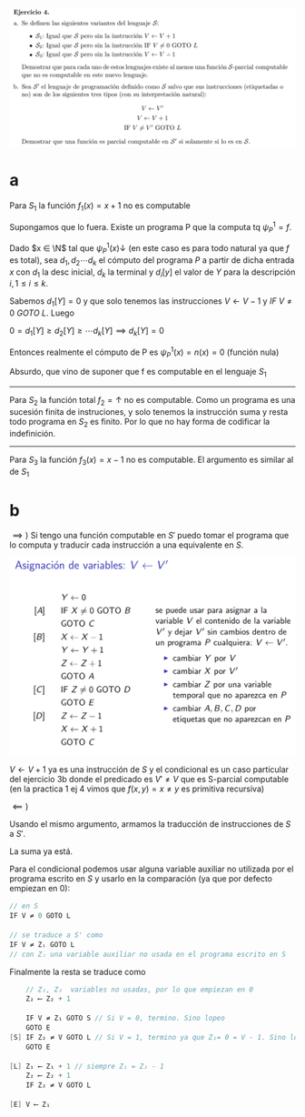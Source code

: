 ![](enunciado.png)

# a

Para $S_1$ la función $f_1(x) = x + 1$ no es computable

Supongamos que lo fuera. Existe un programa P que la computa tq $ψ^{1}_P = f$. 

Dado $x ∈ \N$ tal que $ψ^{1}_P(x)\downarrow$ (en este caso es para todo natural ya que $f$ es total), sea $d_1, d_2 ⋯ d_k$ el cómputo del programa $P$ a partir de dicha entrada $x$ con $d_1$ la desc inicial, $d_k$ la terminal y $d_i[y]$ el valor de $Y$ para la descripción $i, 1 \leq i \leq k$.

Sabemos $d_1[Y] = 0$ y que solo tenemos las instrucciones $V \longleftarrow V - 1$ y $IF \ V \neq 0 \ GOTO \ L$. Luego

$0 = d_1[Y] \geq d_2[Y] \geq \cdots d_k[Y] \implies d_k[Y] = 0$

Entonces realmente el cómputo de P es $ψ^{1}_P(x) = n(x) = 0$ (función nula)

Absurdo, que vino de suponer que f es computable en el lenguaje $S_1$

___

Para $S_2$ la función total $f_2 = \uparrow$ no es computable. Como un programa es una sucesión finita de instruciones, y solo tenemos la instrucción suma y resta todo programa en $S_2$ es finito. Por lo que no hay forma de codificar la indefinición.

___

Para $S_3$ la función $f_3(x) = x-1$ no es computable. El argumento es similar al de $S_1$

# b

$\implies)$ Si tengo una función computable en $S'$ puedo tomar el programa que lo computa y traducir cada instrucción a una equivalente en $S$.

![](../01/asignacion_variables.png)

$V \leftarrow V + 1$ ya es una instrucción de $S$ y el condicional es un caso particular del ejercicio 3b donde el predicado es $V' \neq V$ que es S-parcial computable (en la practica 1 ej 4 vimos que $f(x,y) = x \neq y$ es primitiva recursiva)

$\impliedby)$ 

Usando el mismo argumento, armamos la traducción de instrucciones de $S$ a $S'$.

La suma ya está.

Para el condicional podemos usar alguna variable auxiliar no utilizada por el programa escrito en $S$ y usarlo en la comparación (ya que por defecto empiezan en 0):

```c
// en S
IF V ≠ 0 GOTO L

// se traduce a S' como
IF V ≠ Zᵢ GOTO L
// con Zᵢ una variable auxiliar no usada en el programa escrito en S
```

Finalmente la resta se traduce como

```c
    // Z₁, Z₂  variables no usadas, por lo que empiezan en 0
    Z₂ ⟵ Z₂ + 1

    IF V ≠ Z₁ GOTO S // Si V = 0, termino. Sino lopeo
    GOTO E
[S] IF Z₂ ≠ V GOTO L // Si V = 1, termino ya que Z₁= 0 = V - 1. Sino lopeo
    GOTO E

[L] Z₁ ⟵ Z₁ + 1 // siempre Z₁ = Z₂ - 1
    Z₂ ⟵ Z₂ + 1
    IF Z₂ ≠ V GOTO L

[E] V ⟵ Z₁
```